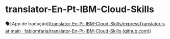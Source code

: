 # translator-En-Pt-IBM-Cloud-Skills
:speaking_head:[App de tradução]([translator-En-Pt-IBM-Cloud-Skills/expressTranslator.js at main · fabiomfaria/translator-En-Pt-IBM-Cloud-Skills (github.com)](https://github.com/fabiomfaria/translator-En-Pt-IBM-Cloud-Skills/blob/main/CD220Labs/expressjs/expressTranslator.js))
